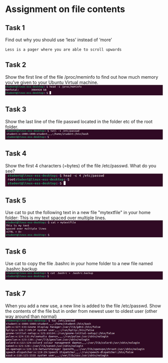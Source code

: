 # Assignment on file contents

## Task 1
Find out why you should use ‘less’ instead of ‘more’

```
Less is a pager where you are able to scroll upwards
```

## Task 2
Show the first line of the file /proc/meminfo to find out how much memory you’ve given to your Ubuntu Virtual machine. 
<br/>![](images/2022-08-14-23-00-42.png)

## Task 3
Show the last line of the file passwd located in the folder etc of the root folder.
<br/>![](images/2022-08-14-23-01-37.png)


## Task 4
Show the first 4 characters (=bytes) of the file /etc/passwd. What do you see? 
<br/>![](images/2022-08-14-23-02-29.png)

## Task 5
Use cat to put the following text in a new file "mytextfile" in your home folder:
This is my text
spaced over multiple lines.
<br/>![](images/2022-08-14-23-02-52.png)

## Task 6
Use cat to copy the file .bashrc in your home folder to a new file named .bashrc.backup
<br/>![](images/2022-08-14-23-03-12.png)

## Task 7
When you add a new use, a new line is added to the file /etc/passwd. Show the contents of the file but in order from newest user to oldest user (other way around than normal) 
<br/>![](images/2022-08-14-23-11-37.png)

